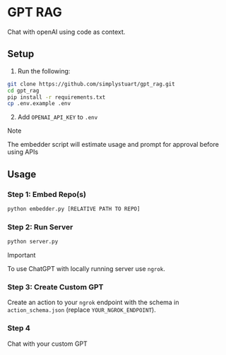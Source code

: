 # GPT RAG

Chat with openAI using code as context.

## Setup

1. Run the following:

```bash
git clone https://github.com/simplystuart/gpt_rag.git
cd gpt_rag
pip install -r requirements.txt
cp .env.example .env
```

2. Add `OPENAI_API_KEY` to `.env`

> [!NOTE]
> The embedder script will estimate usage and prompt for approval before using APIs

## Usage

### Step 1: Embed Repo(s)

```bash
python embedder.py [RELATIVE PATH TO REPO]
```

### Step 2: Run Server

```bash
python server.py
```

> [!IMPORTANT]
> To use ChatGPT with locally running server use `ngrok`.

### Step 3: Create Custom GPT

Create an action to your `ngrok` endpoint with the schema in `action_schema.json` (replace `YOUR_NGROK_ENDPOINT`).

### Step 4

Chat with your custom GPT
